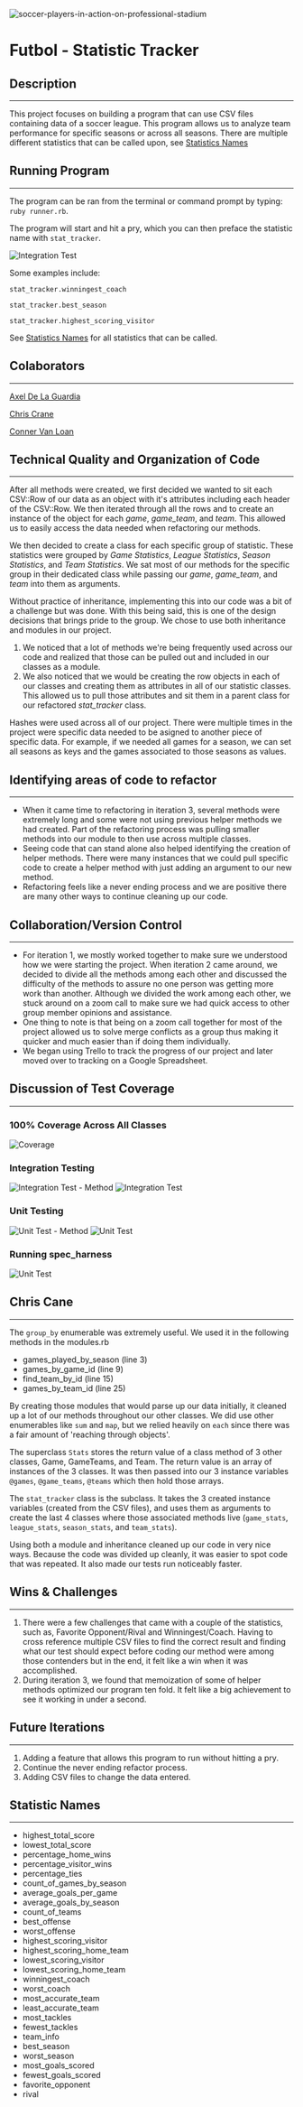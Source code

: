 ![soccer-players-in-action-on-professional-stadium](https://user-images.githubusercontent.com/115383288/211674429-dae140a0-b795-4c18-89fc-583448015dbe.jpg)

# Futbol - Statistic Tracker

## Description
---
This project focuses on building a program that can use CSV files containing data of a soccer league. This program allows us to analyze team performance for specific seasons or across all seasons. There are multiple different statistics that can be called upon, see [Statistics Names](#statistic-names)

## Running Program
---
The program can be ran from the terminal or command prompt by typing: `ruby runner.rb`.

The program will start and hit a pry, which you can then preface the statistic name with `stat_tracker`.

![Integration Test](https://user-images.githubusercontent.com/115383288/211680089-76e50357-7460-42d3-9db0-ea00199d84bd.png)


Some examples include:

`stat_tracker.winningest_coach`

`stat_tracker.best_season`

`stat_tracker.highest_scoring_visitor`

See [Statistics Names](#statistic-names) for all statistics that can be called.
## Colaborators
---
[Axel De La Guardia](https://github.com/axeldelaguardia)

[Chris Crane](https://github.com/GreenGogh47)

[Conner Van Loan](https://github.com/C-V-L)
	
## Technical Quality and Organization of Code
---
After all methods were created, we first decided we wanted to sit each CSV::Row of our data as an object with it's attributes including each header of the CSV::Row. We then iterated through all the rows and to create an instance of the object for each *game*, *game_team*, and *team*. This allowed us to easily access the data needed when refactoring our methods.

We then decided to create a class for each specific group of statistic. These statistics were grouped by *Game Statistics*, *League Statistics*, *Season Statistics*, and *Team Statistics*. We sat most of our methods for the specific group in their dedicated class while passing our *game*, *game_team*, and *team* into them as arguments.

Without practice of inheritance, implementing this into our code was a bit of a challenge but was done. With this being said, this is one of the design decisions that brings pride to the group. We chose to use both inheritance and modules in our project. 
1. We noticed that a lot of methods we're being frequently used across our code and realized that those can be pulled out and included in our classes as a module.
1. We also noticed that we would be creating the row objects in each of our classes and creating them as attributes in all of our statistic classes. This allowed us to pull those attributes and sit them in a parent class for our refactored *stat_tracker* class.

Hashes were used across all of our project. There were multiple times in the project were specific data needed to be asigned to another piece of specific data. For example, if we needed all games for a season, we can set all seasons as keys and the games associated to those seasons as values.

## Identifying areas of code to refactor
---
- When it came time to refactoring in iteration 3, several methods were extremely long and some were not using previous helper methods we had created. Part of the refactoring process was pulling smaller methods into our module to then use across multiple classes.
- Seeing code that can stand alone also helped identifying the creation of helper methods. There were many instances that we could pull specific code to create a helper method with just adding an argument to our new method.
- Refactoring feels like a never ending process and we are positive there are many other ways to continue cleaning up our code.

## Collaboration/Version Control
---
- For iteration 1, we mostly worked together to make sure we understood how we were starting the project. When iteration 2 came around, we decided to divide all the methods among each other and discussed the difficulty of the methods to assure no one person was getting more work than another. Although we divided the work among each other, we stuck around on a zoom call to make sure we had quick access to other group member opinions and assistance.
- One thing to note is that being on a zoom call together for most of the project allowed us to solve merge conflicts as a group thus making it quicker and much easier than if doing them individually.
- We began using Trello to track the progress of our project and later moved over to tracking on a Google Spreadsheet.

## Discussion of Test Coverage
---
### 100% Coverage Across All Classes

![Coverage](https://user-images.githubusercontent.com/115383288/211678959-f1b6a338-1abd-47af-a667-ab3244e1943b.png)

### Integration Testing

![Integration Test - Method](https://user-images.githubusercontent.com/115383288/211679367-c19e8da0-6108-456c-9ec5-4aab8a1c6466.png)
![Integration Test](https://user-images.githubusercontent.com/115383288/211679465-494953b2-d504-4dba-ad7d-7eed341b0e1b.png)

### Unit Testing

![Unit Test - Method](https://user-images.githubusercontent.com/115383288/211680388-85a36fe6-e653-4d14-be7d-547ad8924fc6.png)
![Unit Test](https://user-images.githubusercontent.com/115383288/211680625-631b3fe7-c7e0-4c30-93ac-361360af4ecf.png)

### Running spec_harness
![Unit Test](https://user-images.githubusercontent.com/115383288/211680784-74e7070f-8dc8-429a-93f5-c3273072e65e.png)



## Chris Cane
---
The `group_by` enumerable was extremely useful. We used it in the following methods in the modules.rb
- games_played_by_season (line 3)
- games_by_game_id (line 9)
- find_team_by_id (line 15)
- games_by_team_id (line 25)

By creating those modules that would parse up our data initially, it cleaned up a lot of our methods throughout our other classes. We did use other enumerables like `sum` and `map`, but we relied heavily on `each` since there was a fair amount of 'reaching through objects'.


The superclass `Stats` stores the return value of a class method of 3 other classes, Game, GameTeams, and Team. The return value is an array of instances of the 3 classes. It was then passed into our 3 instance variables `@games`, `@game_teams`, `@teams` which then hold those arrays.

The `stat_tracker` class is the subclass. It takes the 3 created instance variables (created from the CSV files), and uses them as arguments to create the last 4 classes where those associated methods live (`game_stats`, `league_stats`, `season_stats`, and `team_stats`).

Using both a module and inheritance cleaned up our code in very nice ways. Because the code was divided up cleanly, it was easier to spot code that was repeated. It also made our tests run noticeably faster.

## Wins & Challenges
---
1. There were a few challenges that came with a couple of the statistics, such as, Favorite Opponent/Rival and Winningest/Coach. Having to cross reference multiple CSV files to find the correct result and finding what our test should expect before coding our method were among those contenders but in the end, it felt like a win when it was accomplished.
1. During iteration 3, we found that memoization of some of helper methods optimized our program ten fold. It felt like a big achievement to see it working in under a second.

## Future Iterations
---
1. Adding a feature that allows this program to run without hitting a pry.
1. Continue the never ending refactor process.
1. Adding CSV files to change the data entered.

## Statistic Names
---

- highest_total_score
- lowest_total_score
- percentage_home_wins
- percentage_visitor_wins
- percentage_ties
- count_of_games_by_season
- average_goals_per_game
- average_goals_by_season
- count_of_teams
- best_offense
- worst_offense
- highest_scoring_visitor
- highest_scoring_home_team
- lowest_scoring_visitor
- lowest_scoring_home_team
- winningest_coach
- worst_coach
- most_accurate_team
- least_accurate_team
- most_tackles
- fewest_tackles
- team_info
- best_season
- worst_season
- most_goals_scored
- fewest_goals_scored
- favorite_opponent
- rival
